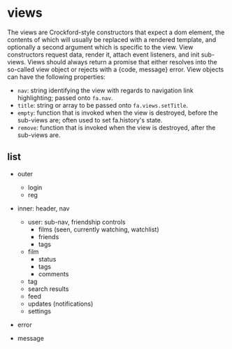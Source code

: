 # views

The views are Crockford-style constructors that expect a dom element, the
contents of which will usually be replaced with a rendered template, and
optionally a second argument which is specific to the view. View constructors
request data, render it, attach event listeners, and init sub-views. Views
should always return a promise that either resolves into the so-called view
object or rejects with a {code, message} error. View objects can have the
following properties:

* `nav`: string identifying the view with regards to navigation link
  highlighting; passed onto `fa.nav`.
* `title`: string or array to be passed onto `fa.views.setTitle`.
* `empty`: function that is invoked when the view is destroyed, before the
  sub-views are; often used to set fa.history's state.
* `remove`: function that is invoked when the view is destroyed, after the
  sub-views are.


## list

- outer
	- login
	- reg

- inner: header, nav
	- user: sub-nav, friendship controls
		- films (seen, currently watching, watchlist)
		- friends
		- tags
	- film
		- status
		- tags
		- comments
	- tag
	- search results
	- feed
	- updates (notifications)
	- settings

- error
- message
